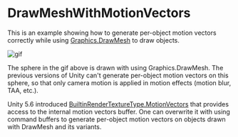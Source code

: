 DrawMeshWithMotionVectors
=========================

This is an example showing how to generate per-object motion vectors correctly
while using [Graphics.DrawMesh] to draw objects.

![gif](http://i.imgur.com/iKeWAAG.gif)

The sphere in the gif above is drawn with using Graphics.DrawMesh. The previous
versions of Unity can't generate per-object motion vectors on this sphere, so
that only camera motion is applied in motion effects (motion blur, TAA, etc.).

Unity 5.6 introduced [BuiltinRenderTextureType.MotionVectors] that provides
access to the internal motion vectors buffer. One can overwrite it with using
command buffers to generate per-object motion vectors on objects drawn with
DrawMesh and its variants.

[Graphics.DrawMesh]: https://docs.unity3d.com/ScriptReference/Graphics.DrawMesh.html
[BuiltinRenderTextureType.MotionVectors]: https://docs.unity3d.com/ScriptReference/Rendering.BuiltinRenderTextureType.MotionVectors.html
